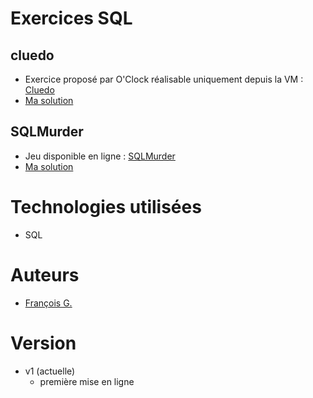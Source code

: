 # Exercices SQL

## cluedo

- Exercice proposé par O'Clock réalisable uniquement depuis la VM : [Cluedo](http://cluedo.oclock.lan/)
- [Ma solution](cluedo.md)

## SQLMurder

- Jeu disponible en ligne : [SQLMurder](https://mystery.knightlab.com/)
- [Ma solution](SQLmurder.md)

# Technologies utilisées

- SQL

# Auteurs

- [François G.](https://github.com/frapuks)

# Version

- v1 (actuelle)
	- première mise en ligne
